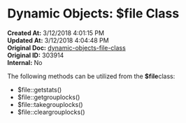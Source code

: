 # Dynamic Objects: $file Class

**Created At:** 3/12/2018 4:01:15 PM  
**Updated At:** 3/12/2018 4:04:48 PM  
**Original Doc:** [dynamic-objects-file-class](https://docs.jbase.com/42948-dynamic-objects/dynamic-objects-file-class)  
**Original ID:** 303914  
**Internal:** No  


The following methods can be utilized from the **$file**class:

- $file::getstats()
- $file::getgrouplocks()
- $file::takegrouplocks()
- $file::cleargrouplocks()

